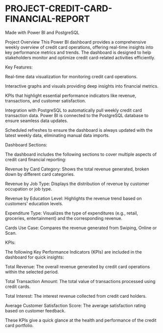 # PROJECT-CREDIT-CARD-FINANCIAL-REPORT
Made with Power BI and PostgreSQL

Project Overview
This Power BI dashboard provides a comprehensive weekly overview of credit card operations, offering real-time insights into key performance metrics and trends. The dashboard is designed to help stakeholders monitor and optimize credit card-related activities efficiently.

Key Features:

Real-time data visualization for monitoring credit card operations.

Interactive graphs and visuals providing deep insights into financial metrics.

KPIs that highlight essential performance indicators like revenue, transactions, and customer satisfaction.

Integration with PostgreSQL to automatically pull weekly credit card transaction data. Power BI is connected to the PostgreSQL database to ensure seamless data updates.

Scheduled refreshes to ensure the dashboard is always updated with the latest weekly data, eliminating manual data imports.

Dashboard Sections:

The dashboard includes the following sections to cover multiple aspects of credit card financial reporting:

Revenue by Card Category: Shows the total revenue generated, broken down by different card categories.

Revenue by Job Type: Displays the distribution of revenue by customer occupation or job type.

Revenue by Education Level: Highlights the revenue trend based on customers' education levels.

Expenditure Type: Visualizes the type of expenditures (e.g., retail, groceries, entertainment) and the corresponding revenue.

Cards Use Case: Compares the revenue generated from Swiping, Online or Scan.

KPIs:

The following Key Performance Indicators (KPIs) are included in the dashboard for quick insights:

Total Revenue: The overall revenue generated by credit card operations within the selected period.

Total Transaction Amount: The total value of transactions processed using credit cards.

Total Interest: The interest revenue collected from credit card holders.

Average Customer Satisfaction Score: The average satisfaction rating based on customer feedback.

These KPIs give a quick glance at the health and performance of the credit card portfolio.
